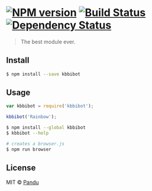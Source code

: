 #  [![NPM version][npm-image]][npm-url] [![Build Status][travis-image]][travis-url] [![Dependency Status][daviddm-image]][daviddm-url]

> The best module ever.


## Install

```sh
$ npm install --save kbbibot
```


## Usage

```js
var kbbibot = require('kbbibot');

kbbibot('Rainbow');
```

```sh
$ npm install --global kbbibot
$ kbbibot --help
```

```sh
# creates a browser.js
$ npm run browser
```


## License

MIT © [Pandu](anpandu.com)


[npm-image]: https://badge.fury.io/js/kbbibot.svg
[npm-url]: https://npmjs.org/package/kbbibot
[travis-image]: https://travis-ci.org/anpandu/kbbibot.svg?branch=master
[travis-url]: https://travis-ci.org/anpandu/kbbibot
[daviddm-image]: https://david-dm.org/anpandu/kbbibot.svg?theme=shields.io
[daviddm-url]: https://david-dm.org/anpandu/kbbibot
